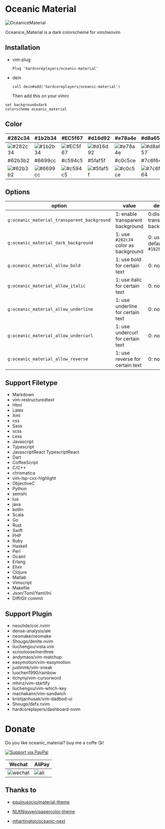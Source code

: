 # Oceanic Material

![OceaniceMaterial](https://user-images.githubusercontent.com/41671631/87221070-e9ea1200-c39b-11ea-90c9-582d2b50ac40.png)

Oceanice_Material is a dark colorscheme for vim/neovim

## Installation

- vim-plug
  ```viml
  Plug 'hardcoreplayers/oceanic-material'
  ```
- dein
  ```viml
  call dein#add('hardcoreplayers/oceanic-material')
  ```
  Then add this on your vimrc

```viml
set background=dark
colorscheme oceanic_material
```

## Color

| #282c34                                                         | #1b2b34                                                         | #EC5f67                                                         | #d16d92                                                         | #e78a4e                                                         | #d8a657                                                         | #a9b665                                                         |
| --------------------------------------------------------------- | --------------------------------------------------------------- | --------------------------------------------------------------- | --------------------------------------------------------------- | --------------------------------------------------------------- | --------------------------------------------------------------- | --------------------------------------------------------------- |
| ![#282c34](https://via.placeholder.com/80/282c34/000000?text=+) | ![#1b2b34](https://via.placeholder.com/80/1b2b34/000000?text=+) | ![#EC5f67](https://via.placeholder.com/80/EC5f67/000000?text=+) | ![#d16d92](https://via.placeholder.com/80/d16d92/000000?text=+) | ![#e78a4e](https://via.placeholder.com/80/e78a4e/000000?text=+) | ![#d8a657](https://via.placeholder.com/80/d8a657/000000?text=+) | ![#a9b665](https://via.placeholder.com/80/a9b665/000000?text=+) |
| #62b3b2                                                         | #6699cc                                                         | #c594c5                                                         | #5faf5f                                                         | #c0c5ce                                                         | #7c6f64                                                         | #d4be98                                                         |
| ![#62b3b2](https://via.placeholder.com/80/62b3b2/000000?text=+) | ![#6699cc](https://via.placeholder.com/80/6699cc/000000?text=+) | ![#c594c5](https://via.placeholder.com/80/c594c5/000000?text=+) | ![#5faf5f](https://via.placeholder.com/80/5faf5f/000000?text=+) | ![#c0c5ce](https://via.placeholder.com/80/c0c5ce/000000?text=+) | ![#7c6f64](https://via.placeholder.com/80/7c6f64/000000?text=+) | ![#d4be98](https://via.placeholder.com/80/d4be98/000000?text=+) |

## Options

| option                                      | value                                | default                          |
| ------------------------------------------- | ------------------------------------ | -------------------------------- |
| `g:oceanic_material_transparent_background` | 1: enable transparent background     | 0:disable transparent background |
| `g:oceanic_material_dark_background`        | 1: use `#282c34` color as background | 0: use default `#1b2b34`         |
| `g:oceanic_material_allow_bold`             | 1: use bold for certain text         | 0: not at all                    |
| `g:oceanic_material_allow_italic`           | 1: use italic for certain text       | 0: not at all                    |
| `g:oceanic_material_allow_underline`        | 1: use underline for certain text    | 0: not at all                    |
| `g:oceanic_material_allow_undercurl`        | 1: use undercurl for certain text    | 0: not at all                    |
| `g:oceanic_material_allow_reverse`          | 1: use reverse for certain text      | 0: not at all                    |

## Support Filetype

- Markdown
- vim-restructuredtext
- Html
- Latex
- Xml
- css
- Sass
- scss
- Less
- Javascript
- Typescript
- JavascriptReact TypescriptReact
- Dart
- CoffeeScript
- C/C++
- chromatica
- vim-lsp-cxx-highlight
- ObjectiveC
- Python
- semshi
- lua
- java
- kotlin
- Scala
- Go
- Rust
- Swift
- PHP
- Ruby
- Haskell
- Perl
- Ocaml
- Erlang
- Elixir
- Clojure
- Matlab
- Vimscript
- Makefile
- Json/Toml/Yaml/Ini
- Diff/Git commit

## Support Plugin

- neoclide/coc.nvim
- dense-analysis/ale
- neomake/neomake
- Shougo/denite.nvim
- liuchengxu/vista.vim
- scrooloose/nerdtree
- andymass/vim-matchup
- easymotion/vim-easymotion
- justinmk/vim-sneak
- luochen1990/rainbow
- itchyny/vim-cursorword
- mhinz/vim-startify
- liuchengxu/vim-which-key
- machakann/vim-sandwich
- kristijanhusak/vim-dadbod-ui
- Shougo/defx.nvim
- hardcoreplayers/dashboard-nvim

# Donate

Do you like oceanic_material? buy me a coffe 😘!

[![Support via PayPal](https://cdn.rawgit.com/twolfson/paypal-github-button/1.0.0/dist/button.svg)](https://www.paypal.me/bobbyhub)

| Wechat                                                                                                          | AliPay                                                                                                       |
| --------------------------------------------------------------------------------------------------------------- | ------------------------------------------------------------------------------------------------------------ |
| ![wechat](https://user-images.githubusercontent.com/41671631/84404718-c8312a00-ac39-11ea-90d7-ee679fbb3705.png) | ![ali](https://user-images.githubusercontent.com/41671631/84403276-1a714b80-ac38-11ea-8607-8492df84e516.png) |

## Thanks to

- [equinusocio/material-theme](https://github.com/equinusocio/material-theme)

- [NLKNguyen/papercolor-theme](https://github.com/NLKNguyen/papercolor-theme)

- [mhartington/oceanic-next](https://github.com/mhartington/oceanic-next)
